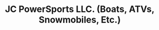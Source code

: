 ---
title: "JC PowerSports LLC. (Boats, ATVs, Snowmobiles, Etc.)"
url: /crivitz/jc-powersports-llc-boats-atvs-snowmobiles-etc/
shop: outdoor
---